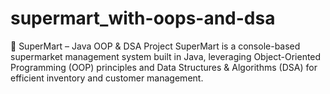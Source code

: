# supermart_with-oops-and-dsa
🛒 SuperMart – Java OOP &amp; DSA Project SuperMart is a console-based supermarket management system built in Java, leveraging Object-Oriented Programming (OOP) principles and Data Structures &amp; Algorithms (DSA) for efficient inventory and customer management.
